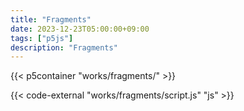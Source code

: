 ```yaml
---
title: "Fragments"
date: 2023-12-23T05:00:00+09:00
tags: ["p5js"]
description: "Fragments"
---
```


{{< p5container "works/fragments/" >}}

{{< code-external "works/fragments/script.js" "js" >}}
